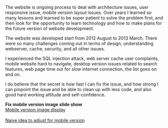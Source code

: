 The website is ongoing process to deal with architecture issues, user responsive issue, mobile version layout issues. Over years I learned so many lessons and learned to be super patient to solve the problem first, and then look for the opportunity to learn technology and how to make plans for the future version of website development. 

The website was developed start from 2012 August to 2013 March. There were so many challenges coming out in terms of design, understanding webserver, cache, security, and all other issues. 

I experienced the SQL injection attack, web server cache user complaints, mobile website hard to navigate, desktop version issues related to search features, web page time out for slow internet connection, the list goes on and on. 

I do believe that the secret is how fast I can fix the issue, and how strong I can pinpoint the issue and be able to clean up with less code, and also good hard working attitude and self-confidence. 

**Fix mobile version image slide show**<br>
[Mobile version image display](https://github.com/jianminchen/website-development-and-frontend-technologies/blob/master/Source%20code/js/Default2.aspx)<br>
<br>
[Naive idea to adjust for mobile version](https://github.com/jianminchen/website-development-and-frontend-technologies/blob/master/Source%20code/js/customizedZoomOut.js)<br>


